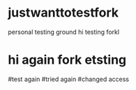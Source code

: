 # justwanttotestfork
personal testing ground
hi testing forkl
# hi again fork etsting
#test again
#tried again
#changed access
